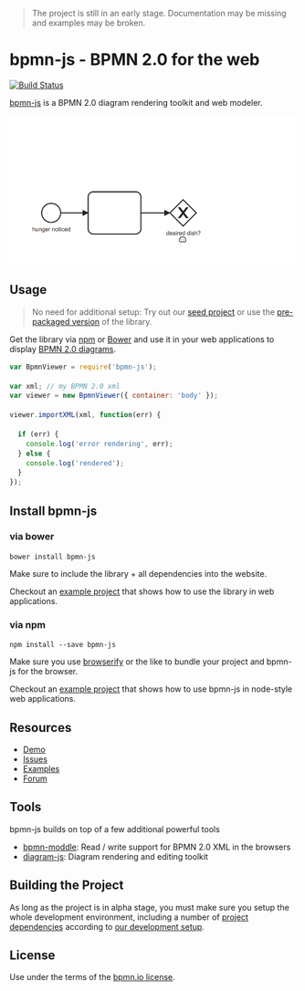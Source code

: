 > The project is still in an early stage. Documentation may be missing and examples may be broken.

# bpmn-js - BPMN 2.0 for the web

[![Build Status](https://travis-ci.org/bpmn-io/bpmn-js.svg?branch=master)](https://travis-ci.org/bpmn-io/bpmn-js)

[bpmn-js](https://github.com/bpmn-io/bpmn-js) is a BPMN 2.0 diagram rendering toolkit and web modeler.

[![bpmn-js in action](https://github.com/bpmn-io/bpmn-js/blob/master/resources/screencast.gif)](http://demo.bpmn.io/s/start)


## Usage

> No need for additional setup: Try out our [seed project](https://github.com/bpmn-io/bpmn-js-seed) or use the [pre-packaged version](https://github.com/bpmn-io/bower-bpmn-js) of the library.

Get the library via [npm](http://npmjs.org) or [Bower](http://bower.io/) and use it in your web applications to display [BPMN 2.0 diagrams](http://www.bpmn.org/).


```javascript
var BpmnViewer = require('bpmn-js');

var xml; // my BPMN 2.0 xml
var viewer = new BpmnViewer({ container: 'body' });

viewer.importXML(xml, function(err) {

  if (err) {
    console.log('error rendering', err);
  } else {
    console.log('rendered');
  }
});
```


## Install bpmn-js

### via bower

```
bower install bpmn-js
```

Make sure to include the library + all dependencies into the website.

Checkout an [example project](https://github.com/bpmn-io/bpmn-js-examples/tree/master/simple-bower) that shows how to use the library in web applications.


### via npm

```
npm install --save bpmn-js
```

Make sure you use [browserify](http://browserify.org) or the like to bundle your project and bpmn-js for the browser.

Checkout an [example project](https://github.com/bpmn-io/bpmn-js-examples/tree/master/simple-commonjs) that shows how to use bpmn-js in node-style web applications.


## Resources

*   [Demo](http://demo.bpmn.io)
*   [Issues](https://github.com/bpmn-io/bpmn-js/issues)
*   [Examples](https://github.com/bpmn-io/bpmn-js-examples)
*   [Forum](https://forum.bpmn.io)


## Tools

bpmn-js builds on top of a few additional powerful tools

* [bpmn-moddle](https://github.com/bpmn-io/bpmn-moddle): Read / write support for BPMN 2.0 XML in the browsers
* [diagram-js](https://github.com/bpmn-io/diagram-js): Diagram rendering and editing toolkit


## Building the Project

As long as the project is in alpha stage, you must make sure you setup the whole development environment, including a number of [project dependencies](https://github.com/bpmn-io) according to [our development setup](https://github.com/bpmn-io/bpmn-js/blob/master/docs/project/SETUP.md).


## License

Use under the terms of the [bpmn.io license](http://bpmn.io/license).

